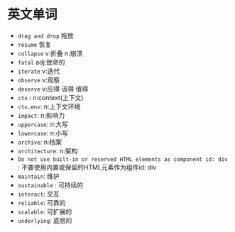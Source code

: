 # 英文单词
- `drag and drop` 拖放
- `resume` 恢复
- `collapse` v:折叠 n:崩溃
- `fatal` adj:致命的
- `iterate` v:迭代
- `observe` v:观察
- `deserve` v:应得 该得 值得
- `ctx` : n:context(上下文)
- `ctx.env`: n:上下文环境
- `impact`: n:影响力
- `uppercase`: n:大写
- `lowercase`: n:小写
- `archive`: n:档案
- `architecture`: n:架构
- `Do not use built-in or reserved HTML elements as component id: div `: 不要使用内置或保留的HTML元素作为组件id: div
- `maintain`: 维护
- `sustainable` : 可持续的
- `interact`: 交互
- `reliable`: 可靠的
- `scalable`: 可扩展的
- `underlying`: 底层的